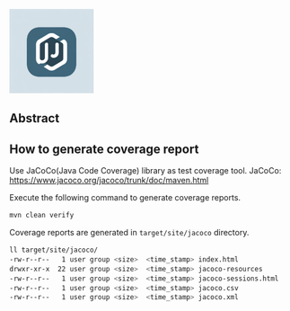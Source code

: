<p>
    <img src="https://github.com/noritaka-kagei/java-study-sample/blob/main/images/logo.png" alt="logo" width="150" height="150">
</p>

## Abstract

## How to generate coverage report

Use JaCoCo(Java Code Coverage) library as test coverage tool.
JaCoCo: <https://www.jacoco.org/jacoco/trunk/doc/maven.html>

Execute the following command to generate coverage reports.

```bash
mvn clean verify
```

Coverage reports are generated in `target/site/jacoco` directory.

```bash
ll target/site/jacoco/
-rw-r--r--   1 user group <size>  <time_stamp> index.html
drwxr-xr-x  22 user group <size>  <time_stamp> jacoco-resources
-rw-r--r--   1 user group <size>  <time_stamp> jacoco-sessions.html
-rw-r--r--   1 user group <size>  <time_stamp> jacoco.csv
-rw-r--r--   1 user group <size>  <time_stamp> jacoco.xml
```
